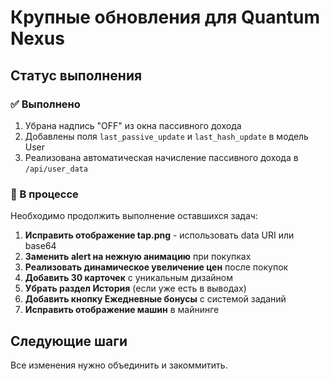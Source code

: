 # Крупные обновления для Quantum Nexus

## Статус выполнения

### ✅ Выполнено
1. Убрана надпись "OFF" из окна пассивного дохода
2. Добавлены поля `last_passive_update` и `last_hash_update` в модель User
3. Реализована автоматическая начисление пассивного дохода в `/api/user_data`

### 🔄 В процессе
Необходимо продолжить выполнение оставшихся задач:

1. **Исправить отображение tap.png** - использовать data URI или base64
2. **Заменить alert на нежную анимацию** при покупках
3. **Реализовать динамическое увеличение цен** после покупок
4. **Добавить 30 карточек** с уникальным дизайном
5. **Убрать раздел История** (если уже есть в выводах)
6. **Добавить кнопку Ежедневные бонусы** с системой заданий
7. **Исправить отображение машин** в майнинге

## Следующие шаги

Все изменения нужно объединить и закоммитить.



